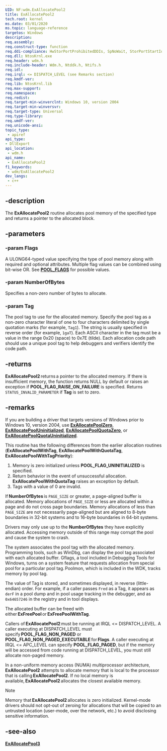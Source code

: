 ```yaml
---
UID: NF:wdm.ExAllocatePool2
title: ExAllocatePool2
tech.root: kernel
ms.date: 03/01/2020
ms.topic: language-reference
targetos: Windows
description:
req.assembly:
req.construct-type: function
req.ddi-compliance: HwStorPortProhibitedDDIs, SpNoWait, StorPortStartIo
req.dll: NtosKrnl.exe
req.header: wdm.h
req.include-header: Wdm.h, Ntddk.h, Ntifs.h
req.idl:
req.irql: <= DISPATCH_LEVEL (see Remarks section)
req.kmdf-ver:
req.lib: NtosKrnl.lib
req.max-support:
req.namespace:
req.redist:
req.target-min-winverclnt: Windows 10, version 2004
req.target-min-winversvr:
req.target-type: Universal
req.type-library:
req.umdf-ver:
req.unicode-ansi:
topic_type:
 - apiref
api_type:
- DllExport
api_location:
 - wdm.h
api_name:
 - ExAllocatePool2
f1_keywords:
 - wdm/ExAllocatePool2
dev_langs:
 - c++
---
```


## -description

The **ExAllocatePool2** routine allocates pool memory of the specified type and returns a pointer to the allocated block.

## -parameters

### -param Flags

A ULONG64-typed value specifying the type of pool memory along with required and optional attributes. Multiple flag values can be combined using bit-wise OR. See [**POOL_FLAGS**](/windows-hardware/drivers/kernel/pool_flags) for possible values.

### -param NumberOfBytes

Specifies a non-zero number of bytes to allocate.

### -param Tag

The pool tag to use for the allocated memory. Specify the pool tag as a non-zero character literal of one to four characters delimited by single quotation marks (for example, `Tag1`). The string is usually specified in reverse order (for example, `1gaT`). Each ASCII character in the tag must be a value in the range 0x20 (space) to 0x7E (tilde). Each allocation code path should use a unique pool tag to help debuggers and verifiers identify the code path.

## -returns

**ExAllocatePool2** returns a pointer to the allocated memory. If there is insufficient memory, the function returns NULL by default or raises an exception if **POOL_FLAG_RAISE_ON_FAILURE** is specified. Returns `STATUS_INVALID_PARAMETER` if **Tag** is set to zero.

## -remarks

If you are building a driver that targets versions of Windows prior to Windows 10, version 2004, use [**ExAllocatePoolZero**](nf-wdm-exallocatepoolzero.md), [**ExAllocatePoolUninitialized**](nf-wdm-exallocatepooluninitialized.md), [**ExAllocatePoolQuotaZero**](nf-wdm-exallocatepoolquotazero.md), or [**ExAllocatePoolQuotaUninitialized**](nf-wdm-exallocatepoolquotauninitialized.md).

This routine has the following differences from the earlier allocation routines (**ExAllocatePoolWithTag**, **ExAllocatePoolWithQuotaTag**, **ExAllocatePoolWithTagPriority**):

1. Memory is zero initialized unless **POOL_FLAG_UNINITIALIZED** is specified.
2. Return behavior in the event of unsuccessful allocation.  **ExAllocatePoolWithQuotaTag** raises an exception by default.
3. Tags with a value of 0 are invalid.

If **NumberOfBytes** is `PAGE_SIZE` or greater, a page-aligned buffer is allocated. Memory allocations of `PAGE_SIZE` or less are allocated within a page and do not cross page boundaries. Memory allocations of less than `PAGE_SIZE` are not necessarily page-aligned but are aligned to 8-byte boundaries in 32-bit systems and to 16-byte boundaries in 64-bit systems.

Drivers may only use up to the **NumberOfBytes** they have explicitly allocated. Accessing memory outside of this range may corrupt the pool and cause the system to crash.

The system associates the pool tag with the allocated memory. Programming tools, such as WinDbg, can display the pool tag associated with each allocated buffer. Gflags, a tool included in Debugging Tools for Windows, turns on a system feature that requests allocation from special pool for a particular pool tag. Poolmon, which is included in the WDK, tracks memory by pool tag.

The value of Tag is stored, and sometimes displayed, in reverse (little-endian) order. For example, if a caller passes `Fred` as a Tag, it appears as `derF` in a pool dump and in pool usage tracking in the debugger, and as `0x64657246` in the registry and in tool displays.

The allocated buffer can be freed with either **ExFreePool** or **ExFreePoolWithTag**.

Callers of **ExAllocatePool2** must be running at IRQL <= DISPATCH_LEVEL. A caller executing at DISPATCH_LEVEL must specify **POOL_FLAG_NON_PAGED** or **POOL_FLAG_NON_PAGED_EXECUTABLE** for **Flags**. A caller executing at IRQL <= APC_LEVEL can specify **POOL_FLAG_PAGED**, but if the memory will be accessed from code running at DISPATCH_LEVEL, you must still allocate non-paged memory.

In a non-uniform memory access (NUMA) multiprocessor architecture, **ExAllocatePool2** attempts to allocate memory that is local to the processor that is calling **ExAllocatePool2**. If no local memory is available, **ExAllocatePool2** allocates the closest available memory.

> [!NOTE]
> Memory that **ExAllocatePool2** allocates is zero initialized. Kernel-mode drivers should not opt-out of zeroing for allocations that will be copied to an untrusted location (user-mode, over the network, etc.) to avoid disclosing sensitive information.

## -see-also

[**ExAllocatePool3**](nf-wdm-exallocatepool3.md)